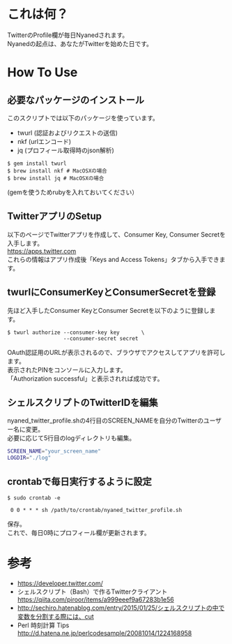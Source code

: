 # これは何？
TwitterのProfile欄が毎日Nyanedされます。  
Nyanedの起点は、あなたがTwitterを始めた日です。

# How To Use

## 必要なパッケージのインストール
このスクリプトでは以下のパッケージを使っています。  

* twurl (認証およびリクエストの送信)
* nkf (urlエンコード)
* jq (プロフィール取得時のjson解析)
 
```
$ gem install twurl
$ brew install nkf # MacOSXの場合
$ brew install jq # MacOSXの場合
```

(gemを使うためrubyを入れておいてください）

## TwitterアプリのSetup
以下のページでTwitterアプリを作成して、Consumer Key, Consumer Secretを入手します。  
https://apps.twitter.com  
これらの情報はアプリ作成後「Keys and Access Tokens」タブから入手できます。


## twurlにConsumerKeyとConsumerSecretを登録
先ほど入手したConsumer KeyとConsumer Secretを以下のように登録します。

```
$ twurl authorize --consumer-key key       \
                  --consumer-secret secret
```

OAuth認証用のURLが表示されるので、ブラウザでアクセスしてアプリを許可します。  
表示されたPINをコンソールに入力します。  
「Authorization successful」と表示されれば成功です。

## シェルスクリプトのTwitterIDを編集
nyaned_twitter_profile.shの4行目のSCREEN_NAMEを自分のTwitterのユーザー名に変更。  
必要に応じて5行目のlogディレクトリも編集。

```nyaned_twitter_profile.sh
SCREEN_NAME="your_screen_name"
LOGDIR="./log"
```

## crontabで毎日実行するように設定
```
$ sudo crontab -e
```

```crontab
 0 0 * * * sh /path/to/crontab/nyaned_twitter_profile.sh
```
保存。  
これで、毎日0時にプロフィール欄が更新されます。

# 参考
* https://developer.twitter.com/
* シェルスクリプト（Bash）で作るTwitterクライアント
　https://qiita.com/piroor/items/a999eeef9a67283b1e56
* http://sechiro.hatenablog.com/entry/2015/01/25/シェルスクリプトの中で変数を分割する際には、cut
* Perl 時刻計算 Tips
  http://d.hatena.ne.jp/perlcodesample/20081014/1224168958
  